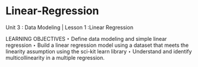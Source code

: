 # Linear-Regression
Unit 3 : Data Modeling | Lesson 1 :Linear Regression

LEARNING OBJECTIVES
‣ Define data modeling and simple linear regression
‣ Build a linear regression model using a dataset that meets the linearity
assumption using the sci-kit learn library
‣ Understand and identify multicollinearity in a multiple regression.
